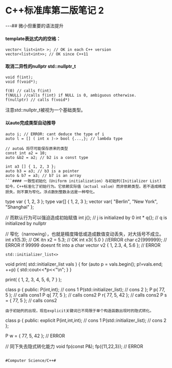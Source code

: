 # C++标准库第二版笔记 2
---## 微小但重要的语法提升
#### template表达式内的空格：
```
vector< list<int> >; // OK in each C++ version
vector<list<int>>; // OK since C++11
```

#### 取消二异性的nullptr std::nullptr_t
```
void f(int);
void f(void*);

f(0) // calls f(int)
f(NULL) //calls f(int) if NULL is 0, ambiguous otherwise.
f(nullptr) // calls f(void*)
```
注意std::nullptr_t被视为一个基础类型。

#### 以auto完成类型自动推导
```
auto i; // ERROR: cant deduce the type of i
auto l = [] ( int x )-> bool {...,}; // lambda type

// auto& 将尽可能保存原来的类型
const int a2 = 10;
auto &b2 = a2; // b2 is a const type

int a3 [] { 1, 2, 3 };
auto b3 = a3; // b3 is a pointer
auto & b7 = a3; // b7 is an array
```#### 一致性初始化（Uniform initialization）与初始列(Initializer List)
如今，C++标准化了初始行为。它依赖实际值（actual value）而非依赖类型。若不造成精度损失，则不算为窄化。浮点数到整数永远是一种窄化。
```
type var { 1, 2, 3 };
type var[] { 1, 2, 3 };
vector<string> var{ "Berlin", "New York", "Shanghai" };

// 而默认行为可以强迫造成初始赋值
int j{}; // j is initialized by 0
int * q{}; // q is initialized by nullptr

// 窄化（narrowing），也就是精度降低或造成数值变动丢失，对大括号不成立。
int x1(5.3); // OK
itn x2 = 5.3; // OK
int x3{ 5.0 } //ERROR
char c2{999999}; // ERROR if 99999 doesnt fit into a char
vector<int> v2 { 1, 2.3, 4, 5.6 }; // ERROR
```
std::initializer_list<>

```
void print( std::initializer_list<int> vals ) {
	for (auto p = vals.begin(); p!=vals.end; ++p) {
		std::cout<<*p<<"\n";
	}
}

print( { 1, 2, 3, 4, 5, 6, 7 } );

class p {
	public:
		P(int,int); // cons 1
		P(std::initializer_list<int>); // cons 2
};
P p( 77, 5 );			// calls cons1
P q{ 77, 5 };			// calls cons2
P r{ 77, 5, 42 };	// calls cons2
P s = { 77, 5 };		// calls cons2
```
由于初始列的出现，现在explicit关键词已不局限于单个构造函数出现时的隐式转化。

```
class p {
	public:
		explicit P(int,int,int); // cons 1
		P(std::initializer_list<int>); // cons 2
};

P w = { 77, 5, 42 }; // ERROR

// 同下失去隐式转化能力
void fp(const P&);
fp({11,22,3}); // ERROR
```

#Computer Science/C++#